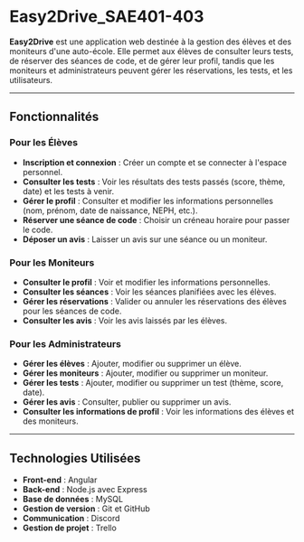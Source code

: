 # Easy2Drive_SAE401-403

**Easy2Drive** est une application web destinée à la gestion des élèves et des moniteurs d'une auto-école. Elle permet aux élèves de consulter leurs tests, de réserver des séances de code, et de gérer leur profil, tandis que les moniteurs et administrateurs peuvent gérer les réservations, les tests, et les utilisateurs.

---

## Fonctionnalités

### Pour les Élèves
- **Inscription et connexion** : Créer un compte et se connecter à l'espace personnel.
- **Consulter les tests** : Voir les résultats des tests passés (score, thème, date) et les tests à venir.
- **Gérer le profil** : Consulter et modifier les informations personnelles (nom, prénom, date de naissance, NEPH, etc.).
- **Réserver une séance de code** : Choisir un créneau horaire pour passer le code.
- **Déposer un avis** : Laisser un avis sur une séance ou un moniteur.

### Pour les Moniteurs
- **Consulter le profil** : Voir et modifier les informations personnelles.
- **Consulter les séances** : Voir les séances planifiées avec les élèves.
- **Gérer les réservations** : Valider ou annuler les réservations des élèves pour les séances de code.
- **Consulter les avis** : Voir les avis laissés par les élèves.

### Pour les Administrateurs
- **Gérer les élèves** : Ajouter, modifier ou supprimer un élève.
- **Gérer les moniteurs** : Ajouter, modifier ou supprimer un moniteur.
- **Gérer les tests** : Ajouter, modifier ou supprimer un test (thème, score, date).
- **Gérer les avis** : Consulter, publier ou supprimer un avis.
- **Consulter les informations de profil** : Voir les informations des élèves et des moniteurs.

---

## Technologies Utilisées

- **Front-end** : Angular
- **Back-end** : Node.js avec Express
- **Base de données** : MySQL
- **Gestion de version** : Git et GitHub
- **Communication** : Discord
- **Gestion de projet** : Trello

